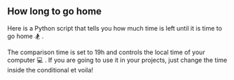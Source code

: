 ## How long to go home

Here is a Python script that tells you how much time is left until it is time to go home :snowboarder: . 

The comparison time is set to 19h and controls the local time of your computer :computer: . If you are going to use it in your projects, just change the time inside the conditional et voila!
